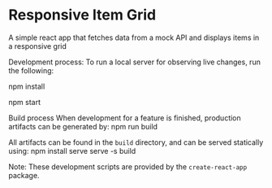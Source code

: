# Responsive Item Grid

A simple react app that fetches data from a mock API and displays items in a responsive grid

Development process:
To run a local server for observing live changes, run the following:

npm install

npm start

Build process
When development for a feature is finished, production artifacts can be generated by:
npm run build

All artifacts can be found in the `build` directory, and can be served statically using:
npm install serve
serve -s build

Note:
These development scripts are provided by the `create-react-app` package.


